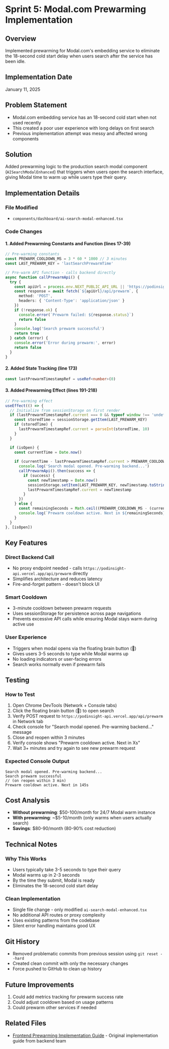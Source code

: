 # Sprint 5: Modal.com Prewarming Implementation

## Overview
Implemented prewarming for Modal.com's embedding service to eliminate the 18-second cold start delay when users search after the service has been idle.

## Implementation Date
January 11, 2025

## Problem Statement
- Modal.com embedding service has an 18-second cold start when not used recently
- This created a poor user experience with long delays on first search
- Previous implementation attempt was messy and affected wrong components

## Solution
Added prewarming logic to the production search modal component (`AISearchModalEnhanced`) that triggers when users open the search interface, giving Modal time to warm up while users type their query.

## Implementation Details

### File Modified
- `components/dashboard/ai-search-modal-enhanced.tsx`

### Code Changes

#### 1. Added Prewarming Constants and Function (lines 17-39)
```typescript
// Pre-warming constants
const PREWARM_COOLDOWN_MS = 3 * 60 * 1000 // 3 minutes
const LAST_PREWARM_KEY = 'lastSearchPrewarmTime'

// Pre-warm API function - calls backend directly
async function callPrewarmApi() {
  try {
    const apiUrl = process.env.NEXT_PUBLIC_API_URL || 'https://podinsight-api.vercel.app'
    const response = await fetch(`${apiUrl}/api/prewarm`, {
      method: 'POST',
      headers: { 'Content-Type': 'application/json' }
    })
    if (!response.ok) {
      console.error(`Prewarm failed: ${response.status}`)
      return false
    }
    console.log('Search prewarm successful')
    return true
  } catch (error) {
    console.error('Error during prewarm:', error)
    return false
  }
}
```

#### 2. Added State Tracking (line 173)
```typescript
const lastPrewarmTimestampRef = useRef<number>(0)
```

#### 3. Added Prewarming Effect (lines 191-218)
```typescript
// Pre-warming effect
useEffect(() => {
  // Initialize from sessionStorage on first render
  if (lastPrewarmTimestampRef.current === 0 && typeof window !== 'undefined') {
    const storedTime = sessionStorage.getItem(LAST_PREWARM_KEY)
    if (storedTime) {
      lastPrewarmTimestampRef.current = parseInt(storedTime, 10)
    }
  }

  if (isOpen) {
    const currentTime = Date.now()
    
    if (currentTime - lastPrewarmTimestampRef.current > PREWARM_COOLDOWN_MS) {
      console.log('Search modal opened. Pre-warming backend...')
      callPrewarmApi().then(success => {
        if (success) {
          const newTimestamp = Date.now()
          sessionStorage.setItem(LAST_PREWARM_KEY, newTimestamp.toString())
          lastPrewarmTimestampRef.current = newTimestamp
        }
      })
    } else {
      const remainingSeconds = Math.ceil((PREWARM_COOLDOWN_MS - (currentTime - lastPrewarmTimestampRef.current)) / 1000)
      console.log(`Prewarm cooldown active. Next in ${remainingSeconds}s`)
    }
  }
}, [isOpen])
```

## Key Features

### Direct Backend Call
- No proxy endpoint needed - calls `https://podinsight-api.vercel.app/api/prewarm` directly
- Simplifies architecture and reduces latency
- Fire-and-forget pattern - doesn't block UI

### Smart Cooldown
- 3-minute cooldown between prewarm requests
- Uses sessionStorage for persistence across page navigations
- Prevents excessive API calls while ensuring Modal stays warm during active use

### User Experience
- Triggers when modal opens via the floating brain button (🧠)
- Gives users 3-5 seconds to type while Modal warms up
- No loading indicators or user-facing errors
- Search works normally even if prewarm fails

## Testing

### How to Test
1. Open Chrome DevTools (Network + Console tabs)
2. Click the floating brain button (🧠) to open search
3. Verify POST request to `https://podinsight-api.vercel.app/api/prewarm` in Network tab
4. Check console for "Search modal opened. Pre-warming backend..." message
5. Close and reopen within 3 minutes
6. Verify console shows "Prewarm cooldown active. Next in Xs"
7. Wait 3+ minutes and try again to see new prewarm request

### Expected Console Output
```
Search modal opened. Pre-warming backend...
Search prewarm successful
// (on reopen within 3 min)
Prewarm cooldown active. Next in 145s
```

## Cost Analysis
- **Without prewarming**: $50-100/month for 24/7 Modal warm instance
- **With prewarming**: ~$5-10/month (only warms when users actually search)
- **Savings**: $80-90/month (80-90% cost reduction)

## Technical Notes

### Why This Works
- Users typically take 3-5 seconds to type their query
- Modal warms up in 2-3 seconds
- By the time they submit, Modal is ready
- Eliminates the 18-second cold start delay

### Clean Implementation
- Single file change - only modified `ai-search-modal-enhanced.tsx`
- No additional API routes or proxy complexity
- Uses existing patterns from the codebase
- Silent error handling maintains good UX

## Git History
- Removed problematic commits from previous session using `git reset --hard`
- Created clean commit with only the necessary changes
- Force pushed to GitHub to clean up history

## Future Improvements
1. Could add metrics tracking for prewarm success rate
2. Could adjust cooldown based on usage patterns
3. Could prewarm other services if needed

## Related Files
- [Frontend Prewarming Implementation Guide](./FRONTEND_PREWARM_IMPLEMENTATION.md) - Original implementation guide from backend team